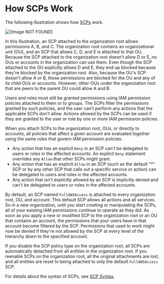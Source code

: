 # How SCPs Work<a name="orgs_manage_policies_about-scps"></a>

The following illustration shows how [SCPs](orgs_manage_policies_scp.md) work\.

![\[Image NOT FOUND\]](http://docs.aws.amazon.com/organizations/latest/userguide/images/How_SCP_Permissions_Work.jpg)

In this illustration, an SCP attached to the organization root allows permissions A, B, and C\. The organization root contains an organizational unit \(OU\), and an SCP that allows C, D, and E is attached to that OU\. Because the SCP attached to the organization root doesn't allow D or E, no OUs or accounts in the organization can use them\. Even though the SCP attached to the OU explicitly allows D and E, they end up blocked because they're blocked by the organization root\. Also, because the OU's SCP doesn't allow A or B, those permissions are blocked for the OU and any of its child OUs or accounts\. However, other OUs under the organization root that are peers to the parent OU could allow A and B\.

Users and roles must still be granted permissions using IAM permission policies attached to them or to groups\. The SCPs filter the permissions granted by such policies, and the user can't perform any actions that the applicable SCPs don't allow\. Actions allowed by the SCPs can be used if they are granted to the user or role by one or more IAM permission policies\.

When you attach SCPs to the organization root, OUs, or directly to accounts, all policies that affect a given account are evaluated together using the same rules that govern IAM permission policies:
+ Any action that has an explicit `Deny` in an SCP can't be delegated to users or roles in the affected accounts\. An explicit `Deny` statement overrides any `Allow` that other SCPs might grant\.
+ Any action that has an explicit `Allow` in an SCP \(such as the default "\*" SCP or by any other SCP that calls out a specific service or action\) can be delegated to users and roles in the affected accounts\.
+ Any action that isn't explicitly allowed by an SCP is implicitly denied and can't be delegated to users or roles in the affected accounts\.

By default, an SCP named `FullAWSAccess` is attached to every organization root, OU, and account\. This default SCP allows all actions and all services\. So in a new organization, until you start creating or manipulating the SCPs, all of your existing IAM permissions continue to operate as they did\. As soon as you apply a new or modified SCP to the organization root or an OU that contains an account, the permissions that your users have in that account become filtered by the SCP\. Permissions that used to work might now be denied if they're not allowed by the SCP at every level of the hierarchy down to the specified account\.

If you disable the SCP policy type on the organization root, all SCPs are automatically detached from all entities in the organization root\. If you reenable SCPs on the organization root, all the original attachments are lost, and all entities are reset to being attached to only the default `FullAWSAccess` SCP\.

For details about the syntax of SCPs, see [SCP Syntax](orgs_reference_scp-syntax.md)\.